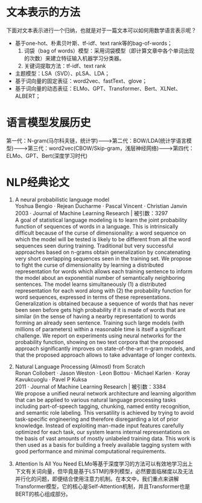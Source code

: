 # 文本表示的方法
下面对文本表示进行一个归纳，也就是对于一篇文本可以如何用数学语言表示呢？
- 基于one-hot、朴素贝叶斯、tf-idf、text rank等的bag-of-words；
	1. 词袋（bag of words）模型：采用词袋模型（即计算文章中各个单词出现的次数）来建立特征输入机器学习分类器。
	1. 关键词提取方法：tf-idf、text rank
- 主题模型：LSA（SVD）、pLSA、LDA；
- 基于词向量的固定表征：word2vec、fastText、glove；
- 基于词向量的动态表征：ELMo、GPT、Transformer、Bert、XLNet、ALBERT；

# 语言模型发展历史
第一代：N-gram(马尔科夫链，统计学)--->第二代：BOW/LDA(统计学语言模型)--->第三代：word2vec(CBOW/Skip-gram，浅层神经网络)--->第四代：ELMo、GPT、Bert(深度学习时代)


# NLP经典论文
1. A neural probabilistic language model    
Yoshua Bengio · Rejean Ducharme · Pascal Vincent · Christian Janvin    
2003 · Journal of Machine Learning Research | 被引数：3297     
A goal of statistical language modeling is to learn the joint probability function of sequences of words in a language. This is intrinsically difficult because of the curse of dimensionality: a word sequence on which the model will be tested is likely to be different from all the word sequences seen during training. Traditional but very successful approaches based on n-grams obtain generalization by concatenating very short overlapping sequences seen in the training set. We propose to fight the curse of dimensionality by learning a distributed representation for words which allows each training sentence to inform the model about an exponential number of semantically neighboring sentences. The model learns simultaneously (1) a distributed representation for each word along with (2) the probability function for word sequences, expressed in terms of these representations. Generalization is obtained because a sequence of words that has never been seen before gets high probability if it is made of words that are similar (in the sense of having a nearby representation) to words forming an already seen sentence. Training such large models (with millions of parameters) within a reasonable time is itself a significant challenge. We report on experiments using neural networks for the probability function, showing on two text corpora that the proposed approach significantly improves on state-of-the-art n-gram models, and that the proposed approach allows to take advantage of longer contexts.     


1. Natural Language Processing (Almost) from Scratch   
Ronan Collobert · Jason Weston · Leon Bottou · Michael Karlen · Koray Kavukcuoglu · Pavel P Kuksa   
2011 · Journal of Machine Learning Research | 被引数：3384     
We propose a unified neural network architecture and learning algorithm that can be applied to various natural language processing tasks including part-of-speech tagging, chunking, named entity recognition, and semantic role labeling. This versatility is achieved by trying to avoid task-specific engineering and therefore disregarding a lot of prior knowledge. Instead of exploiting man-made input features carefully optimized for each task, our system learns internal representations on the basis of vast amounts of mostly unlabeled training data. This work is then used as a basis for building a freely available tagging system with good performance and minimal computational requirements.  

1. Attention Is All You Need
ELMo等基于深度学习的方法可以有效地学习出上下文有关词向量，但毕竟是基于LSTM的序列模型，必然要面临梯度以及无法并行化的问题，即便结合使用注意力机制。在本文中，我们重点来讲解Transformer模型，它的核心是Self-Attention机制，并且Transformer也是BERT的核心组成部分。
